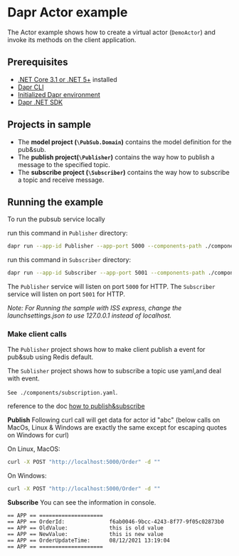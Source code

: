 # Dapr Actor example

The Actor example shows how to create a virtual actor (`DemoActor`) and invoke its methods on the client application.

## Prerequisites

- [.NET Core 3.1 or .NET 5+](https://dotnet.microsoft.com/download) installed
- [Dapr CLI](https://docs.dapr.io/getting-started/install-dapr-cli/)
- [Initialized Dapr environment](https://docs.dapr.io/getting-started/install-dapr-selfhost/)
- [Dapr .NET SDK](https://github.com/dapr/dotnet-sdk/)

## Projects in sample
- The **model project (`\PubSub.Domain`)** contains the model definition for the pub&sub.
- The **publish project(`\Publisher`)** contains the way how to publish a message to the specified topic.
- The **subscribe project (`\Subscriber`)** contains the way how to subscribe a topic and receive message.
## Running the example

To run the pubsub service locally 

run this command in `Publisher` directory:
```sh
dapr run --app-id Publisher --app-port 5000 --components-path ./components dotnet run
```
run this command in `Subscriber` directory:
```sh
dapr run --app-id Subscriber --app-port 5001 --components-path ./components dotnet run
```

The `Publisher` service will listen on port `5000` for HTTP.
The `Subscriber` service will listen on port `5001` for HTTP.

*Note: For Running the sample with ISS express, change the launchsettings.json to use 127.0.0.1 instead of localhost.*

### Make client calls

The `Publisher` project shows 
how to make client publish a event for pub&sub using Redis default.

The `Sublisher` project shows
how to subscribe a topic use yaml,and deal with event.

`See ./components/subscription.yaml`.

reference to the doc [how to publish&subscribe](https://docs.dapr.io/developing-applications/building-blocks/pubsub/howto-publish-subscribe/)


**Publish**
Following curl call will get data for actor id "abc"
(below calls on MacOs, Linux & Windows are exactly the same except for escaping quotes on Windows for curl)

On Linux, MacOS:

```sh
curl -X POST "http://localhost:5000/Order" -d ""
```

On Windows:

```sh
curl -X POST "http://localhost:5000/Order" -d ""
```

**Subscribe**
You can see the information in console.
```
== APP == ====================
== APP == OrderId:              f6ab0046-9bcc-4243-8f77-9f05c02873b0
== APP == OldValue:             this is old value
== APP == NewValue:             this is new value
== APP == OrderUpdateTime:      08/12/2021 13:19:04
== APP == ====================
```